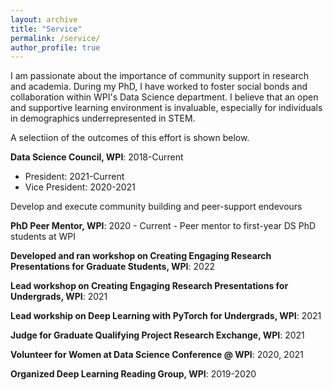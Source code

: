 ```yaml
---
layout: archive
title: "Service"
permalink: /service/
author_profile: true
---
```


I am passionate about the importance of community support in research and academia. During my PhD, I have worked to foster social bonds and collaboration within WPI's Data Science department. I believe that an open and supportive learning environment is invaluable, especially for individuals in demographics underrepresented in STEM. 

A selectiion of the outcomes of this effort is shown below. 

**Data Science Council, WPI**: 2018-Current
- President: 2021-Current
- Vice President: 2020-2021

Develop and execute community building and peer-support endevours 

**PhD Peer Mentor, WPI**: 2020 - Current
    - Peer mentor to first-year DS PhD students at WPI 

**Developed and ran workshop on Creating Engaging Research Presentations for Graduate Students, WPI**: 2022

**Lead workshop on Creating Engaging Research Presentations for Undergrads, WPI**: 2021

**Lead workship on Deep Learning with PyTorch for Undergrads, WPI**: 2021

**Judge for Graduate Qualifying Project Research Exchange, WPI**: 2021

**Volunteer for Women at Data Science Conference @ WPI**: 2020, 2021

**Organized Deep Learning Reading Group, WPI**: 2019-2020

